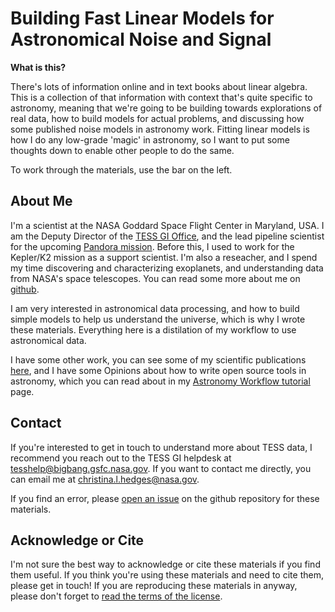 # Building Fast Linear Models for Astronomical Noise and Signal

**What is this?**

There's lots of information online and in text books about linear algebra. This is a collection of that information with context that's quite specific to astronomy, meaning that we're going to be building towards explorations of real data, how to build models for actual problems, and discussing how some published noise models in astronomy work. Fitting linear models is how I do any low-grade 'magic' in astronomy, so I want to put some thoughts down to enable other people to do the same.

To work through the materials, use the bar on the left.

## About Me

I'm a scientist at the NASA Goddard Space Flight Center in Maryland, USA. I am the Deputy Director of the [TESS GI Office](https://heasarc.gsfc.nasa.gov/docs/tess/), and the lead pipeline scientist for the upcoming [Pandora mission](https://pandoramission.github.io/pandorawebsite/). Before this, I used to work for the Kepler/K2 mission as a support scientist. I'm also a reseacher, and I spend my time discovering and characterizing exoplanets, and understanding data from NASA's space telescopes. You can read some more about me on [github](https://github.com/christinahedges).

I am very interested in astronomical data processing, and how to build simple models to help us understand the universe, which is why I wrote these materials. Everything here is a distilation of my workflow to use astronomical data. 

I have some other work, you can see some of my scientific publications [here](https://ui.adsabs.harvard.edu/search/q=%20%20author%3A%22%5EHedges%2C%20Christina%22&sort=date%20desc%2C%20bibcode%20desc&p_=0), and I have some Opinions about how to write open source tools in astronomy, which you can read about in my [Astronomy Workflow tutorial](https://christinahedges.github.io/astronomy_workflow/) page.

## Contact

If you're interested to get in touch to understand more about TESS data, I recommend you reach out to the TESS GI helpdesk at [tesshelp@bigbang.gsfc.nasa.gov](tesshelp@bigbang.gsfc.nasa.gov). If you want to contact me directly, you can email me at christina.l.hedges@nasa.gov.

If you find an error, please [open an issue](https://github.com/christinahedges/BuildingFastLinearModels/issues/new) on the github repository for these materials.

## Acknowledge or Cite

I'm not sure the best way to acknowledge or cite these materials if you find them useful. If you think you're using these materials and need to cite them, please get in touch! If you are reproducing these materials in anyway, please don't forget to [read the terms of the license](https://github.com/christinahedges/BuildingFastLinearModels/blob/main/LICENSE).